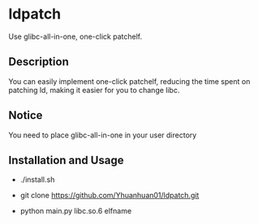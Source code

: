 # ldpatch
Use glibc-all-in-one, one-click patchelf.

## Description
You can easily implement one-click patchelf, reducing the time spent on patching ld, making it easier for you to change libc.

## Notice
You need to place glibc-all-in-one in your user directory

## Installation and Usage
- ./install.sh

- git clone https://github.com/Yhuanhuan01/ldpatch.git

- python main.py libc.so.6 elfname


